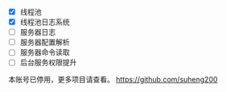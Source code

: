 
- [x] 线程池
- [x] 线程池日志系统
- [ ] 服务器日志
- [ ] 服务器配置解析
- [ ] 服务器命令读取
- [ ] 后台服务权限提升

本账号已停用，更多项目请查看。
https://github.com/suheng200
